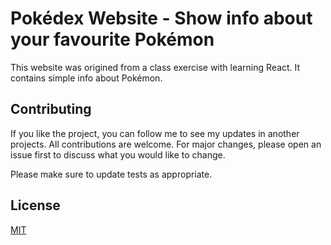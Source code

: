 # Pokédex Website - Show info about your favourite Pokémon

This website was origined from a class exercise with learning React. It contains simple info about Pokémon. 

## Contributing

If you like the project, you can follow me to see my updates in another projects. All contributions are welcome. For major changes, please open an issue first
to discuss what you would like to change.

Please make sure to update tests as appropriate.

## License

[MIT](https://choosealicense.com/licenses/mit/)
